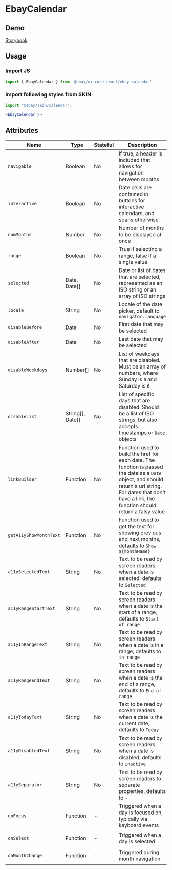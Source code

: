 # EbayCalendar

## Demo
[Storybook](https://opensource.ebay.com/ebayui-core-react/main/?path=/story/building-blocks-ebay-calendar--default)

## Usage

### Import JS
```jsx harmony
import { EbayCalendar } from '@ebay/ui-core-react/ebay-calendar'
```

### Import following styles from SKIN
```jsx harmony
import "@ebay/skin/calendar";
```

```jsx
<EbayCalendar />
```

## Attributes

| Name                   | Type             | Stateful | Description                                                                                                                                                                                                   | Data                           |
| ---------------------- | ---------------- | -------- | ------------------------------------------------------------------------------------------------------------------------------------------------------------------------------------------------------------- | ------------------------------ |
| `navigable`            | Boolean          | No       | If true, a header is included that allows for navigation between months                                                                                                                                       | |
| `interactive`          | Boolean          | No       | Date cells are contained in buttons for interactive calendars, and spans otherwise                                                                                                                            | |
| `numMonths`            | Number           | No       | Number of months to be displayed at once                                                                                                                                                                      | |
| `range`                | Boolean          | No       | True if selecting a range, false if a single value                                                                                                                                                            | |
| `selected`             | Date, Date[]     | No       | Date or list of dates that are selected, represented as an ISO string or an array of ISO strings                                                                                                              | |
| `locale`               | String           | No       | Locale of the date picker, default to `navigator.language`                                                                                                                                                    | |
| `disableBefore`        | Date             | No       | First date that may be selected                                                                                                                                                                               | |
| `disableAfter`         | Date             | No       | Last date that may be selected                                                                                                                                                                                | |
| `disableWeekdays`      | Number[]         | No       | List of weekdays that are disabled. Must be an array of numbers, where Sunday is `0` and Saturday is `6`                                                                                                      | |
| `disableList`          | String[], Date[] | No       | List of specific days that are disabled. Should be a list of ISO strings, but also accepts timestamps or `Date` objects                                                                                       | |
| `linkBuilder`          | Function         | No       | Function used to build the href for each date. The function is passed the date as a `Date` object, and should return a url string. For dates that don't have a link, the function should return a falsy value | |
| `getA11yShowMonthText` | Function         | No       | Function used to get the text for showing previous and next months, defaults to `Show ${monthName}`                                                                                                           | |
| `a11ySelectedText`     | String           | No       | Text to be read by screen readers when a date is selected, defaults to `Selected`                                                                                                                             | |
| `a11yRangeStartText`   | String           | No       | Text to be read by screen readers when a date is the start of a range, defaults to `Start of range`                                                                                                           | |
| `a11yInRangeText`      | String           | No       | Text to be read by screen readers when a date is in a range, defaults to `in range`                                                                                                                           | |
| `a11yRangeEndText`     | String           | No       | Text to be read by screen readers when a date is the end of a range, defaults to `End of range`                                                                                                               | |
| `a11yTodayText`        | String           | No       | Text to be read by screen readers when a date is the current date, defaults to `Today`                                                                                                                        | |
| `a11yDisabledText`     | String           | No       | Text to be read by screen readers when a date is disabled, defaults to `inactive`                                                                                                                             | |
| `a11ySeparator`        | String           | No       | Text to be read by screen readers to separate properties, defaults to `-`                                                                                                                                     | |
| `onFocus`              | Function         | -        | Triggered when a day is focused on, typically via keyboard events                                                                                                                                             | `(event: FocusEvent, { iso })` |
| `onSelect`             | Function         | -        | Triggered when a day is selected                                                                                                                                                                              | `(event: Event, { iso })`      |
| `onMonthChange`        | Function         | -        | Triggered during month navigation                                                                                                                                                                             | `(event: Event, { iso })`      |
